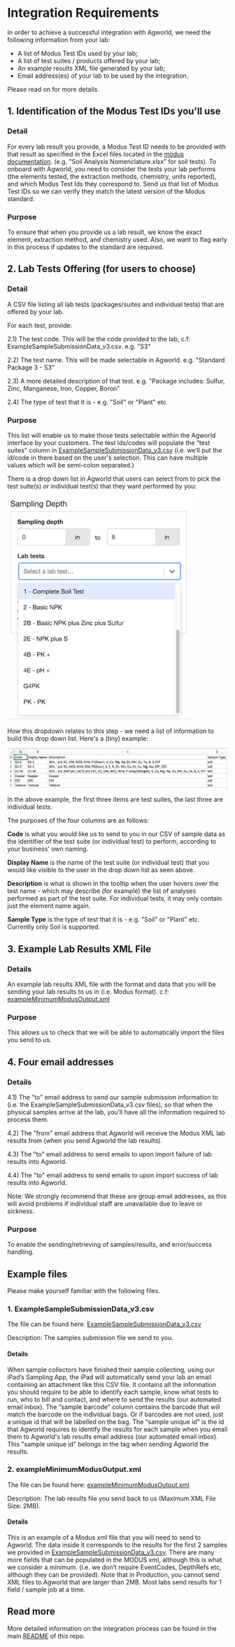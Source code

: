 # Integration Requirements

In order to achieve a successful integration with Agworld, we need the following information from your lab:
- A list of Modus Test IDs used by your lab;
- A list of test suites / products offered by your lab;
- An example results XML file generated by your lab;
- Email address(es) of your lab to be used by the integration.

Please read on for more details.

## 1. Identification of the Modus Test IDs you'll use
### Detail
For every lab result you provide, a Modus Test ID needs to be provided with that result as specified in the Excel files located in the [modus documentation](https://github.com/AgGateway/Modus/tree/main/Method%20Lists/Modus%201). (e.g. "Soil Analysis Nomenclature.xlsx” for soil tests). To onboard with Agworld, you need to consider the tests your lab performs (the elements tested, the extraction methods, chemistry, units reported), and which Modus Test Ids they correspond to. Send us that list of Modus Test IDs so we can verify they match the latest version of the Modus standard.

### Purpose
To ensure that when you provide us a lab result, we know the exact element, extraction method, and chemistry used. Also, we want to flag early in this process if updates to the standard are required.

## 2. Lab Tests Offering (for users to choose)
### Detail
A CSV file listing all lab tests (packages/suites and individual tests) that are offered by your lab.

For each test, provide:

2.1) The test code. This will be the code provided to the lab, c.f: ExampleSampleSubmissionData_v3.csv. e.g. "S3"

2.2) The test name. This will be made selectable in Agworld. e.g. "Standard Package 3 - S3"

2.3) A more detailed description of that test. e.g. "Package includes: Sulfur, Zinc, Manganese, Iron, Copper, Boron"

2.4) The type of test that it is - e.g. "Soil" or "Plant" etc

### Purpose
This list will enable us to make those tests selectable within the Agworld interface by your customers.
The test ids/codes will populate the “test suites” column in [ExampleSampleSubmissionData_v3.csv](https://github.com/semiosBIO/modus-integration/blob/main/example_submission.csv)
(i.e. we’ll put the id/code in there based on the user's selection. This can have multiple values which will be semi-colon separated.)

There is a drop down list in Agworld that users can select from to pick the test suite(s) or individual test(s) that they want performed by you:

![In Agworld these options will be provided to your customers](https://github.com/semiosBIO/modus-integration/blob/main/lab_test_selection.png)

How this dropdown relates to this step - we need a list of information to build this drop down list.
Here's a (tiny) example:

![Send us this information](https://github.com/semiosBIO/modus-integration/blob/main/test_suite_csv.png)

In the above example, the first three items are test suites, the last three are individual tests.

The purposes of the four columns are as follows:

**Code** is what you would like us to send to you in our CSV of sample data as the identifier of the test suite (or individual test) to perform, according to your business' own naming.

**Display Name** is the name of the test suite (or individual test) that you would like visible to the user in the drop down list as seen above.

**Description** is what is shown in the tooltip when the user hovers over the test name - which may describe (for example) the list of analyses performed as part of the test suite. For individual tests, it may only contain just the element name again.

**Sample Type** is the type of test that it is - e.g. "Soil" or "Plant" etc. Currently only Soil is supported.

## 3. Example Lab Results XML File
### Details
An example lab results XML file with the format and data that you will be sending your lab results to us in (i.e. Modus format). c.f: [exampleMinimumModusOutput.xml](https://github.com/semiosBIO/modus-integration/blob/main/example_modus_result.xml)

### Purpose
This allows us to check that we will be able to automatically import the files you send to us.

## 4. Four email addresses
### Details
4.1) The "to" email address to send our sample submission information to (i.e. the ExampleSampleSubmissionData_v3.csv files), so that when the physical samples arrive at the lab, you’ll have all the information required to process them.

4.2) The "from" email address that Agworld will receive the Modus XML lab results from (when you send Agworld the lab results).

4.3) The "to" email address to send emails to upon import failure of lab results into Agworld.

4.4) The "to" email address to send emails to upon import success of lab results into Agworld.

Note: We strongly recommend that these are group email addresses, as this will avoid problems if individual staff are unavailable due to leave or sickness.

### Purpose
To enable the sending/retrieving of samples/results, and error/success handling.

## Example files
Please make yourself familiar with the following files.

### 1. ExampleSampleSubmissionData_v3.csv
The file can be found here: [ExampleSampleSubmissionData_v3.csv](https://github.com/semiosBIO/modus-integration/blob/main/example_submission.csv)

Description: The samples submission file we send to you.

#### Details
When sample collectors have finished their sample collecting, using our iPad’s Sampling App, the iPad will automatically send your lab an email containing an attachment like this CSV file.
It contains all the information you should require to be able to identify each sample, know what tests to run, who to bill and contact, and where to send the results (our automated email inbox).
The “sample barcode” column contains the barcode that will match the barcode on the individual bags. Or if barcodes are not used, just a unique id that will be labelled on the bag.
The “sample unique id” is the id that Agworld requires to identify the results for each sample when you email them to Agworld's lab results email address (our automated email inbox).
This "sample unique id" belongs in the <FMISSampleID> tag when sending Agworld the results.

### 2. exampleMinimumModusOutput.xml
The file can be found here: [exampleMinimumModusOutput.xml](https://github.com/semiosBIO/modus-integration/blob/main/example_modus_result.xml)

Description: The lab results file you send back to us (Maximum XML File Size: 2MB).

#### Details
This is an example of a Modus xml file that you will need to send to Agworld.
The data inside it corresponds to the results for the first 2 samples we provided in [ExampleSampleSubmissionData_v3.csv](https://github.com/semiosBIO/modus-integration/blob/main/example_submission.csv).
There are many more fields that can be populated in the MODUS xml, although this is what we consider a minimum.
(i.e. we don’t require EventCodes, DepthRefs etc, although they can be provided).
Note that in Production, you cannot send XML files to Agworld that are larger than 2MB. Most labs send results for 1 field / sample job at a time.

## Read more
More detailed information on the integration process can be found in the main [README](https://github.com/semiosBIO/modus-integration/blob/main/README.md) of this repo.
